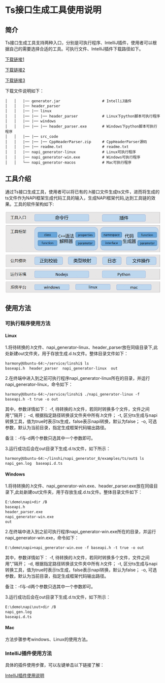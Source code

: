 # Ts接口生成工具使用说明
## 简介

Ts接口生成工具支持两种入口，分别是可执行程序、IntelliJ插件，使用者可以根据自己的需要选择合适的工具。可执行文件、IntelliJ插件下载路径如下。

[下载链接1](http://ftpkaihongdigi.i234.me:5000/sharing/kBG1c7CvT)

[下载链接2](http://ftp.kaihong.com:5000/sharing/kBG1c7CvT)

[下载链接3](http://ftp.kaihongdigi.com:5000/sharing/kBG1c7CvT)

下载文件说明如下：

	│   │   |── generator.jar                   # IntelliJ插件
	│   │   |── header_parser       
	│   │   |── |── linux
	│   │   |── |── |── header_parser           # Linux下python脚本可执行程序
	│   │   |── |── windows
	│   │   |── |── |── header_parser.exe       # Windows下python脚本可执行程序
	│   │   |── |── src_code
	│   │   |── |── |── CppHeaderParser.zip     # CppHeaderParser源码
	│   │   |── |── readme.txt                  # readme.txt
	│   │   |── napi_generator-linux            # Linux可执行程序 
	│   │   |── napi_generator-win.exe          # Windows可执行程序    
	│   │   └── napi_generator-macos            # Mac可执行程序                

## 工具介绍

通过Ts接口生成工具，使用者可以将已有的.h接口文件生成ts文件，进而将生成的ts文件作为NAPI框架生成代码工具的输入，生成NAPI框架代码,达到工具链的效果。工具的软件架构如下:

![](../../figures/ts_framework.png)


## 使用方法

### 可执行程序使用方法

#### Linux

1.将待转换的.h文件、napi_generator-linux、header_parser放在同级目录下,此处新建out文件夹，用于存放生成.d.ts文件。整体目录文件如下：

	harmony@Ubuntu-64:~/service/linshi$ ls
	baseapi.h  header_parser  napi_generator-linux  out

2.在终端中进入到之前可执行程序napi_generator-linux所在的目录，并运行napi_generator-linux，命令如下：

	harmony@Ubuntu-64:~/service/linshi$ ./napi_generator-linux -f baseapi.h -t true -o out

其中，参数详情如下：
  -f, 待转换的.h文件，若同时转换多个文件，文件之间用“,”隔开；
  -d, 根据指定路径转换该文件夹中所有.h文件；
  -t, 区分ts生成与napi转换工具，值为true时表示ts生成，false表示napi转换，默认为false；
  -o, 可选参数，默认为当前目录，指定生成框架代码输出路径。

  备注：-f与-d两个参数只选其中一个参数即可。

3.运行成功后会在out目录下生成.d.ts文件，如下所示：

	harmony@Ubuntu-64:~/linshi/napi_generator_8/examples/ts/out$ ls
	napi_gen.log  baseapi.d.ts

#### Windows

1.将待转换的.h文件、napi_generator-win.exe、header_parser.exe放在同级目录下,此处新建out文件夹，用于存放生成.d.ts文件。整体目录文件如下：

	E:\demo\napi>dir /B
	baseapi.h
	header_parser.exe
	napi_generator-win.exe
	out

2.在终端中进入到之前可执行程序napi_generator-win.exe所在的目录，并运行napi_generator-win.exe，命令如下：

	E:\demo\napi>napi_generator-win.exe -f baseapi.h -t true -o out

其中，参数详情如下：
  -f, 待转换的.h文件，若同时转换多个文件，文件之间用“,”隔开；
  -d, 根据指定路径转换该文件夹中所有.h文件；
  -t, 区分ts生成与napi转换工具，值为true时表示ts生成，false表示napi转换，默认为false；
  -o, 可选参数，默认为当前目录，指定生成框架代码输出路径。

  备注：-f与-d两个参数只选其中一个参数即可。

3.运行成功后会在out目录下生成.d.ts文件，如下所示：

	E:\demo\napi\out>dir /B
	napi_gen.log
	baseapi.d.ts

#### Mac

方法步骤参考windows、Linux的使用方法。

### IntelliJ插件使用方法

具体的插件使用步骤，可以左键单击以下链接了解：

[IntelliJ插件使用说明](https://gitee.com/openharmony/napi_generator/tree/master/hdc/ts/ts_IntelliJ_plugin/docs/INSTRUCTION_ZH.md)
